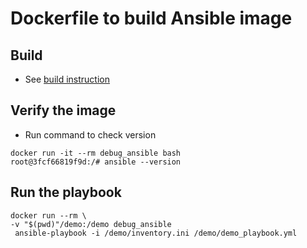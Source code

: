 # Dockerfile to build Ansible image

## Build

- See [build instruction](../README.md)

## Verify the image

- Run command to check version

```
docker run -it --rm debug_ansible bash
root@3fcf66819f9d:/# ansible --version
```

## Run the playbook

```
docker run --rm \
-v "$(pwd)"/demo:/demo debug_ansible
 ansible-playbook -i /demo/inventory.ini /demo/demo_playbook.yml
```
